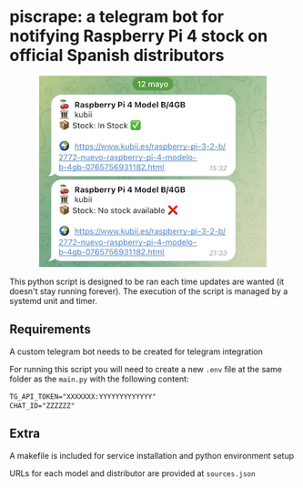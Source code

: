 # piscrape: a telegram bot for notifying Raspberry Pi 4 stock on official Spanish distributors

<p align="center">
<img src="header.png">
</p>
This python script is designed to be ran each time updates are wanted
(it doesn't stay running forever). The execution of the script is managed by a systemd unit and timer.

## Requirements

A custom telegram bot needs to be created for telegram integration

For running this script you will need to create a new `.env` file at the same folder as the `main.py` with the following content:

```properties
TG_API_TOKEN="XXXXXXX:YYYYYYYYYYYYY"
CHAT_ID="ZZZZZZ"
```
## Extra

A makefile is included for service installation and python environment setup

URLs for each model and distributor are provided at `sources.json`
